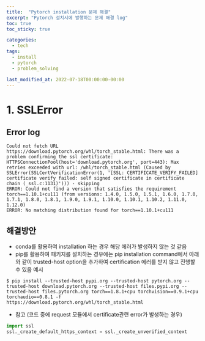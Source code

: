 ```yaml
---
title:  "Pytorch installation 문제 해결"
excerpt: "Pytorch 설치시에 발행하는 문제 해결 log"
toc: true
toc_sticky: true

categories:
  - tech
tags:
  - install
  - pytorch
  - problem_solving

last_modified_at: 2022-07-18T00:00:00-00:00
---
```


# 1. SSLError
## Error log
```shell
Could not fetch URL https://download.pytorch.org/whl/torch_stable.html: There was a problem confirming the ssl certificate: HTTPSConnectionPool(host='download.pytorch.org', port=443): Max retries exceeded with url: /whl/torch_stable.html (Caused by SSLError(SSLCertVerificationError(1, '[SSL: CERTIFICATE_VERIFY_FAILED] certificate verify failed: self signed certificate in certificate chain (_ssl.c:1131)'))) - skipping
ERROR: Could not find a version that satisfies the requirement torch==1.10.1+cu111 (from versions: 1.4.0, 1.5.0, 1.5.1, 1.6.0, 1.7.0, 1.7.1, 1.8.0, 1.8.1, 1.9.0, 1.9.1, 1.10.0, 1.10.1, 1.10.2, 1.11.0, 1.12.0)
ERROR: No matching distribution found for torch==1.10.1+cu111
```
## 해결방안
* conda를 활용하여 installation 하는 경우 해당 에러가 발생하지 않는 것 같음
* pip를 활용하여 패키지를 설치하는 경우에는 pip installation command에서 아래와 같이 trusted-host option을 추가하여 certification 에러를 받지 않고 진행할 수 있음
예시
```shell
$ pip install --trusted-host pypi.org --trusted-host pytorch.org --trusted-host download.pytorch.org --trusted-host files.pypi.org --trusted-host files.pytorch.org torch==1.8.1+cpu torchvision==0.9.1+cpu torchaudio==0.8.1 -f https://download.pytorch.org/whl/torch_stable.html
```

* 참고 (코드 중에 request 모듈에서 certificate관련 error가 발생하는 경우)
```python
import ssl
ssl._create_default_https_context = ssl._create_unverified_context
```
